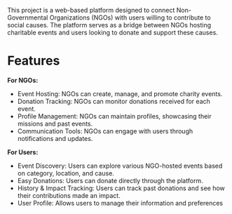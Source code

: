 This project is a web-based platform designed to connect Non-Governmental Organizations (NGOs) with users willing to contribute to social causes. The platform serves as a bridge between NGOs hosting charitable events and users looking to donate and support these causes.

# **Features**
**For NGOs:**
 - Event Hosting: NGOs can create, manage, and promote charity events.
 - Donation Tracking: NGOs can monitor donations received for each event.
 - Profile Management: NGOs can maintain profiles, showcasing their missions and past events.
 - Communication Tools: NGOs can engage with users through notifications and updates.

**For Users:**
 - Event Discovery: Users can explore various NGO-hosted events based on category, location, and cause.
 - Easy Donations: Users can donate directly through the platform.
 - History & Impact Tracking: Users can track past donations and see how their contributions made an impact.
 - User Profile: Allows users to manage their information and preferences
